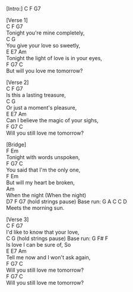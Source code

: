 [Intro:]  C  F  G7   
    
[Verse 1]   
C                      F         G7   
Tonight you're mine completely,   
C                     G   
You give your love so sweetly,   
  E         E7       Am   
Tonight the light of love is in your eyes,   
F            G7        C   
But will you love me tomorrow?   
    
[Verse 2]   
C                 F          G7   
Is this a lasting treasure,   
C                  G   
Or just a moment's pleasure,   
    E   E7         Am   
Can I believe the magic of your sighs,   
F              G7        C   
Will you still love me tomorrow?   
    
[Bridge]   
F                    Em   
Tonight with words unspoken,   
F             G7           C   
You said that I'm the only one,   
F                    Em   
But will my heart be broken,   
         Am   
When the night (When the night)   
          D7      F      G7 (hold strings pause) Base run: G  A  C  C  D   
Meets the morning sun.   
    
[Verse 3]   
C                     F          G7   
I'd like to know that your love,   
C                G        (hold strings pause) Base run: G  F# F   
Is love I can be sure of,                                      So   
E       E7       Am   
Tell me now and I won't ask again,   
F              G7        C   
Will you still love me tomorrow?   
F              G7        C   
Will you still love me tomorrow?   
